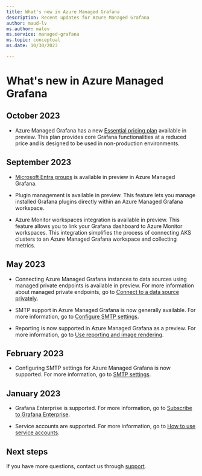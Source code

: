 ```yaml
---
title: What's new in Azure Managed Grafana
description: Recent updates for Azure Managed Grafana
author: maud-lv
ms.author: malev
ms.service: managed-grafana
ms.topic: conceptual
ms.date: 10/30/2023

---
```


# What's new in Azure Managed Grafana

## October 2023

* Azure Managed Grafana has a new [Essential pricing plan](overview.md#service-tiers) available in preview. This plan provides core Grafana functionalities at a reduced price and is designed to be used in non-production environments.

## September 2023

* [Microsoft Entra groups](how-to-sync-teams-with-azure-ad-groups.md) is available in preview in Azure Managed Grafana.

* Plugin management is available in preview. This feature lets you manage installed Grafana plugins directly within an Azure Managed Grafana workspace.

* Azure Monitor workspaces integration is available in preview. This feature allows you to link your Grafana dashboard to Azure Monitor workspaces. This integration simplifies the process of connecting AKS clusters to an Azure Managed Grafana workspace and collecting metrics.

## May 2023

* Connecting Azure Managed Grafana instances to data sources using managed private endpoints is available in preview. For more information about managed private endpoints, go to [Connect to a data source privately](how-to-connect-to-data-source-privately.md).

* SMTP support in Azure Managed Grafana is now generally available. For more information, go to [Configure SMTP settings](how-to-smtp-settings.md).

* Reporting is now supported in Azure Managed Grafana as a preview. For more information, go to [Use reporting and image rendering](how-to-use-reporting-and-image-rendering.md).

## February 2023

* Configuring SMTP settings for Azure Managed Grafana is now supported. For more information, go to [SMTP settings](how-to-smtp-settings.md).

## January 2023

* Grafana Enterprise is supported. For more information, go to [Subscribe to Grafana Enterprise](how-to-grafana-enterprise.md).

* Service accounts are supported. For more information, go to [How to use service accounts](how-to-service-accounts.md).

## Next steps

If you have more questions, contact us through [support](https://azure.microsoft.com/support/options/).
